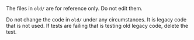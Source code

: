 The files in `old/` are for reference only. Do not edit them.

Do not change the code in `old/` under any circumstances. It is legacy code that is not used. If tests are failing that is testing old legacy code, delete the test.

